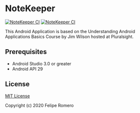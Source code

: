# NoteKeeper

[![NoteKeeper CI](https://github.com/feliperomero3/NoteKeeper/workflows/Android%20CI/badge.svg)](https://github.com/feliperomero3/NoteKeeper/actions?query=workflow%3A%22Android+CI%22)
[![NoteKeeper CI](https://circleci.com/gh/feliperomero3/NoteKeeper.svg?style=svg)](https://app.circleci.com/pipelines/github/feliperomero3/NoteKeeper)

This Android Application is based on the Understanding Android Applications Basics Course by Jim Wilson
hosted at Pluralsight.

## Prerequisites

- Android Studio 3.0 or greater
- Android API 29

## License

[MIT License](LICENSE)

Copyright (c) 2020 Felipe Romero
